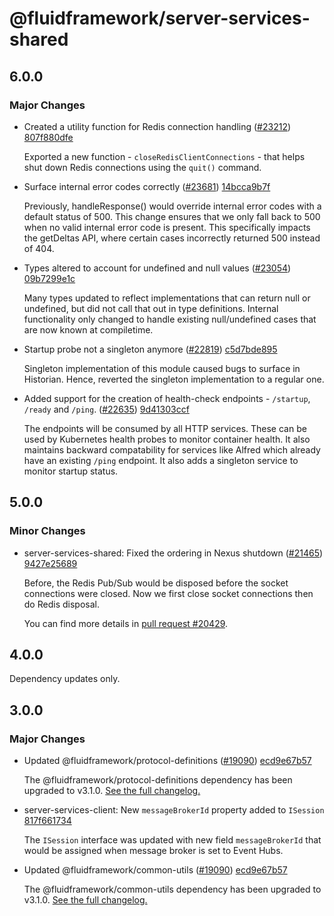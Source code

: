 # @fluidframework/server-services-shared

## 6.0.0

### Major Changes

-   Created a utility function for Redis connection handling ([#23212](https://github.com/microsoft/FluidFramework/pull/23212)) [807f880dfe](https://github.com/microsoft/FluidFramework/commit/807f880dfebe0e0716f9de178bda6b6529e473ba)

    Exported a new function - `closeRedisClientConnections` - that helps shut down Redis connections using the `quit()` command.

-   Surface internal error codes correctly ([#23681](https://github.com/microsoft/FluidFramework/pull/23681)) [14bcca9b7f](https://github.com/microsoft/FluidFramework/commit/14bcca9b7fd3c542d6f28f406c1e95a4eea7892f)

    Previously, handleResponse() would override internal error codes with a default status of 500. This change ensures that we only fall back to 500 when no valid internal error code is present. This specifically impacts the getDeltas API, where certain cases incorrectly returned 500 instead of 404.

-   Types altered to account for undefined and null values ([#23054](https://github.com/microsoft/FluidFramework/pull/23054)) [09b7299e1c](https://github.com/microsoft/FluidFramework/commit/09b7299e1cbf1d800d4bea2bef6b7d0bc657ddb6)

    Many types updated to reflect implementations that can return null or undefined, but did not call that out in type definitions. Internal functionality only changed to handle existing null/undefined cases that are now known at compiletime.

-   Startup probe not a singleton anymore ([#22819](https://github.com/microsoft/FluidFramework/pull/22819)) [c5d7bde895](https://github.com/microsoft/FluidFramework/commit/c5d7bde895e5cc35e985b5d3d58d9059a26a95b2)

    Singleton implementation of this module caused bugs to surface in Historian. Hence, reverted the singleton implementation to a regular one.

-   Added support for the creation of health-check endpoints - `/startup`, `/ready` and `/ping`. ([#22635](https://github.com/microsoft/FluidFramework/pull/22635)) [9d41303ccf](https://github.com/microsoft/FluidFramework/commit/9d41303ccfcda161426eabf2aa88befbe7b09034)

    The endpoints will be consumed by all HTTP services. These can be used by Kubernetes health probes to monitor container health. It also maintains backward compatability for services like Alfred which already have an existing `/ping` endpoint. It also adds a singleton service to monitor startup status.

## 5.0.0

### Minor Changes

-   server-services-shared: Fixed the ordering in Nexus shutdown ([#21465](https://github.com/microsoft/FluidFramework/pull/21465)) [9427e25689](https://github.com/microsoft/FluidFramework/commit/9427e2568924e0bed83d2a6f78a6e2a20be8a29e)

    Before, the Redis Pub/Sub would be disposed before the socket connections were closed. Now we first close socket
    connections then do Redis disposal.

    You can find more details in [pull request #20429](https://github.com/microsoft/FluidFramework/pull/20429).

## 4.0.0

Dependency updates only.

## 3.0.0

### Major Changes

-   Updated @fluidframework/protocol-definitions ([#19090](https://github.com/microsoft/FluidFramework/issues/19090)) [ecd9e67b57](https://github.com/microsoft/FluidFramework/commits/ecd9e67b5748415ad93c6273047fdcca457b3a14)

    The @fluidframework/protocol-definitions dependency has been upgraded to v3.1.0.
    [See the full changelog.](https://github.com/microsoft/FluidFramework/blob/main/common/lib/protocol-definitions/CHANGELOG.md#310)

-   server-services-client: New `messageBrokerId` property added to `ISession` [817f661734](https://github.com/microsoft/FluidFramework/commits/817f66173489ffa920200c96f122416c9a044d66)

    The `ISession` interface was updated with new field `messageBrokerId` that would be assigned when message broker is set to Event Hubs.

-   Updated @fluidframework/common-utils ([#19090](https://github.com/microsoft/FluidFramework/issues/19090)) [ecd9e67b57](https://github.com/microsoft/FluidFramework/commits/ecd9e67b5748415ad93c6273047fdcca457b3a14)

    The @fluidframework/common-utils dependency has been upgraded to v3.1.0.
    [See the full changelog.](https://github.com/microsoft/FluidFramework/blob/main/common/lib/common-utils/CHANGELOG.md#310)
